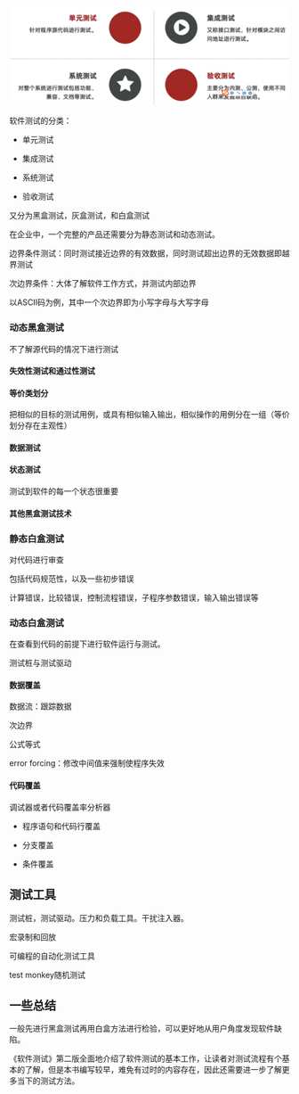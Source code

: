 ![/home/sad/.config/tencent-qq//AppData/file//sendpix0.jpg](https://raw.githubusercontent.com/SuperChipper/blogimage/main/2022/10/23-17-36-29-sendpix0.jpg)

软件测试的分类：

- 单元测试

- 集成测试

- 系统测试

- 验收测试

又分为黑盒测试，灰盒测试，和白盒测试

在企业中，一个完整的产品还需要分为静态测试和动态测试。

边界条件测试：同时测试接近边界的有效数据，同时测试超出边界的无效数据即越界测试

次边界条件：大体了解软件工作方式，并测试内部边界

以ASCII码为例，其中一个次边界即为小写字母与大写字母

### 动态黑盒测试

不了解源代码的情况下进行测试

#### 失效性测试和通过性测试

#### 等价类划分

把相似的目标的测试用例，或具有相似输入输出，相似操作的用例分在一组（等价划分存在主观性）

#### 数据测试

#### 状态测试

测试到软件的每一个状态很重要

#### 其他黑盒测试技术

### 静态白盒测试

对代码进行审查

包括代码规范性，以及一些初步错误

计算错误，比较错误，控制流程错误，子程序参数错误，输入输出错误等

### 动态白盒测试

在查看到代码的前提下进行软件运行与测试。

测试桩与测试驱动

#### 数据覆盖

数据流：跟踪数据

次边界

公式等式

error forcing：修改中间值来强制使程序失效

#### 代码覆盖

调试器或者代码覆盖率分析器

- 程序语句和代码行覆盖

- 分支覆盖

- 条件覆盖

## 测试工具

测试桩，测试驱动。压力和负载工具。干扰注入器。

宏录制和回放

可编程的自动化测试工具

test monkey随机测试

## 一些总结

一般先进行黑盒测试再用白盒方法进行检验，可以更好地从用户角度发现软件缺陷。

《软件测试》第二版全面地介绍了软件测试的基本工作，让读者对测试流程有个基本的了解，但是本书编写较早，难免有过时的内容存在，因此还需要进一步了解更多当下的测试方法。
